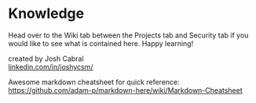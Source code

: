 # Knowledge

Head over to the Wiki tab between the Projects tab and Security tab if you would like to see what is contained here. Happy learning!

created by Josh Cabral <br>
[linkedin.com/in/joshycsm/](https://www.linkedin.com/in/joshycsm/)

Awesome markdown cheatsheet for quick reference: https://github.com/adam-p/markdown-here/wiki/Markdown-Cheatsheet
